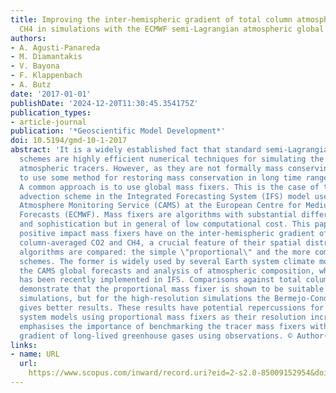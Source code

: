```yaml
---
title: Improving the inter-hemispheric gradient of total column atmospheric CO2 and
  CH4 in simulations with the ECMWF semi-Lagrangian atmospheric global model
authors:
- A. Agusti-Panareda
- M. Diamantakis
- V. Bayona
- F. Klappenbach
- A. Butz
date: '2017-01-01'
publishDate: '2024-12-20T11:30:45.354175Z'
publication_types:
- article-journal
publication: '*Geoscientific Model Development*'
doi: 10.5194/gmd-10-1-2017
abstract: 'It is a widely established fact that standard semi-Lagrangian advection
  schemes are highly efficient numerical techniques for simulating the transport of
  atmospheric tracers. However, as they are not formally mass conserving, it is essential
  to use some method for restoring mass conservation in long time range forecasts.
  A common approach is to use global mass fixers. This is the case of the semi-Lagrangian
  advection scheme in the Integrated Forecasting System (IFS) model used by the Copernicus
  Atmosphere Monitoring Service (CAMS) at the European Centre for Medium-Range Weather
  Forecasts (ECMWF). Mass fixers are algorithms with substantial differences in complexity
  and sophistication but in general of low computational cost. This paper shows the
  positive impact mass fixers have on the inter-hemispheric gradient of total atmospheric
  column-averaged CO2 and CH4, a crucial feature of their spatial distribution. Two
  algorithms are compared: the simple \"proportional\" and the more complex Bermejo-Conde
  schemes. The former is widely used by several Earth system climate models as well
  the CAMS global forecasts and analysis of atmospheric composition, while the latter
  has been recently implemented in IFS. Comparisons against total column observations
  demonstrate that the proportional mass fixer is shown to be suitable for the low-resolution
  simulations, but for the high-resolution simulations the Bermejo-Conde scheme clearly
  gives better results. These results have potential repercussions for climate Earth
  system models using proportional mass fixers as their resolution increases. It also
  emphasises the importance of benchmarking the tracer mass fixers with the inter-hemispheric
  gradient of long-lived greenhouse gases using observations. © Author(s) 2017.'
links:
- name: URL
  url: 
    https://www.scopus.com/inward/record.uri?eid=2-s2.0-85009152954&doi=10.5194%2fgmd-10-1-2017&partnerID=40&md5=29f97c3910f8ba60e0a227c4838ccea4
---
```

